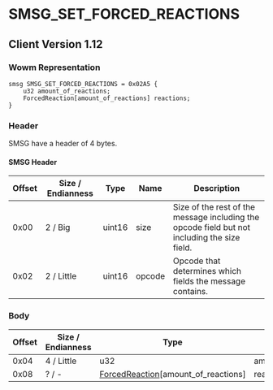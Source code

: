 # SMSG_SET_FORCED_REACTIONS

## Client Version 1.12

### Wowm Representation
```rust,ignore
smsg SMSG_SET_FORCED_REACTIONS = 0x02A5 {
    u32 amount_of_reactions;
    ForcedReaction[amount_of_reactions] reactions;
}
```
### Header

SMSG have a header of 4 bytes.

#### SMSG Header

| Offset | Size / Endianness | Type   | Name   | Description |
| ------ | ----------------- | ------ | ------ | ----------- |
| 0x00   | 2 / Big           | uint16 | size   | Size of the rest of the message including the opcode field but not including the size field.|
| 0x02   | 2 / Little        | uint16 | opcode | Opcode that determines which fields the message contains.|

### Body

| Offset | Size / Endianness | Type | Name | Description | Comment |
| ------ | ----------------- | ---- | ---- | ----------- | ------- |
| 0x04 | 4 / Little | u32 | amount_of_reactions |  |  |
| 0x08 | ? / - | [ForcedReaction](forcedreaction.md)[amount_of_reactions] | reactions |  |  |

